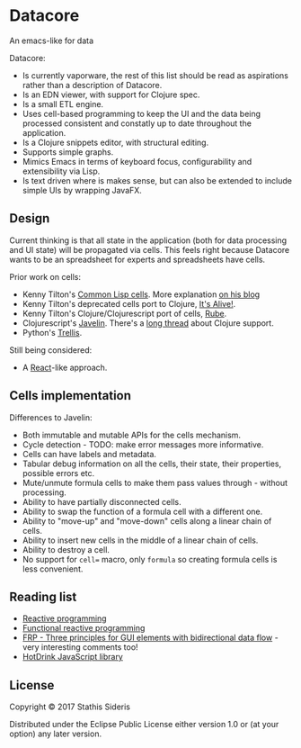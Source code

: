 # Datacore

An emacs-like for data

Datacore:

 * Is currently vaporware, the rest of this list should be read as
   aspirations rather than a description of Datacore.
 * Is an EDN viewer, with support for Clojure spec.
 * Is a small ETL engine.
 * Uses cell-based programming to keep the UI and the data being
   processed consistent and constatly up to date throughout the
   application.
 * Is a Clojure snippets editor, with structural editing.
 * Supports simple graphs.
 * Mimics Emacs in terms of keyboard focus, configurability and
   extensibility via Lisp.
 * Is text driven where is makes sense, but can also be extended to
   include simple UIs by wrapping JavaFX.

## Design

Current thinking is that all state in the application (both for data
processing and UI state) will be propagated via cells. This feels
right because Datacore wants to be an spreadsheet for experts and
spreadsheets have cells.

Prior work on cells:

 * Kenny Tilton's
   [Common Lisp cells](https://github.com/kennytilton/cells). More
   explanation
   [on his blog](https://smuglispweeny.blogspot.gr/2009/02/cells-secret-transcript.html)
 * Kenny Tilton's deprecated cells port to Clojure,
   [It's Alive!](https://github.com/kennytilton/its-alive).
 * Kenny Tilton's Clojure/Clojurescript port of cells, [Rube](https://github.com/kennytilton/rube).
 * Clojurescript's [Javelin](https://github.com/hoplon/javelin). There's a [long thread](https://github.com/hoplon/javelin/issues/25) about Clojure support.
 * Python's [Trellis](http://peak.telecommunity.com/DevCenter/Trellis).

Still being considered:

 * A [React](https://facebook.github.io/react/docs/reconciliation.html)-like approach.

## Cells implementation

Differences to Javelin:

 * Both immutable and mutable APIs for the cells mechanism.
 * Cycle detection - TODO: make error messages more informative.
 * Cells can have labels and metadata.
 * Tabular debug information on all the cells, their state, their
   properties, possible errors etc.
 * Mute/unmute formula cells to make them pass values through -
   without processing.
 * Ability to have partially disconnected cells.
 * Ability to swap the function of a formula cell with a different
   one.
 * Ability to "move-up" and "move-down" cells along a linear chain of
   cells.
 * Ability to insert new cells in the middle of a linear chain of
   cells.
 * Ability to destroy a cell.
 * No support for `cell=` macro, only `formula` so creating formula
   cells is less convenient.

## Reading list

 * [Reactive programming](https://en.wikipedia.org/wiki/Reactive_programming)
 * [Functional reactive programming](https://en.wikipedia.org/wiki/Functional_reactive_programming)
 * [FRP - Three principles for GUI elements with bidirectional data flow](http://apfelmus.nfshost.com/blog/2012/03/29-frp-three-principles-bidirectional-gui.html) - very interesting comments too!
 * [HotDrink JavaScript library](https://github.com/HotDrink/hotdrink)

## License

Copyright © 2017 Stathis Sideris

Distributed under the Eclipse Public License either version 1.0 or (at
your option) any later version.
